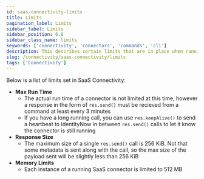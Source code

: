 ```yaml
---
id: saas-connectivity-limits
title: Limits
pagination_label: Limits
sidebar_label: Limits
sidebar_position: 6.8
sidebar_class_name: limits
keywords: ['connectivity', 'connectors', 'commands', 'cli']
description: This describes certain limits that are in place when running a SaaS Connector
slug: /connectivity/saas-connectivity/limits
tags: ['Connectivity']
---
```


Below is a list of limits set in SaaS Connectivity:

- **Max Run Time**
  - The actual run time of a connector is not limited at this time, however a response in the form of `res.send()` must be recieved from a command at least every 3 minutes
  - If you have a long running call, you can use `res.keepAlive()` to send a heartbeat to IdentityNow in between `res.send()` calls to let it know the connector is still running
- **Response Size**
  - The maximum size of a single `res.send()` call is 256 KiB. Not that some metadata is sent along with the call, so the max size of the payload sent will be slightly less than 256 KiB
- **Memory Limits**
  - Each instance of a running SaaS connector is limited to 512 MB
